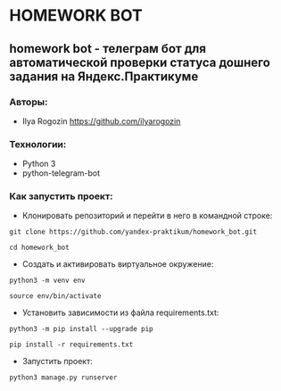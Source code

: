 # HOMEWORK BOT
## homework bot - телеграм бот для автоматической проверки статуса дошнего задания на Яндекс.Практикуме
### Авторы:
- Ilya Rogozin https://github.com/ilyarogozin
### Технологии:
- Python 3
- python-telegram-bot
### Как запустить проект:

- Клонировать репозиторий и перейти в него в командной строке:
```
git clone https://github.com/yandex-praktikum/homework_bot.git
```
```
cd homework_bot
```

- Cоздать и активировать виртуальное окружение:
```
python3 -m venv env
```
```
source env/bin/activate
```

- Установить зависимости из файла requirements.txt:
```
python3 -m pip install --upgrade pip
```
```
pip install -r requirements.txt
```

- Запустить проект:

```
python3 manage.py runserver
```
